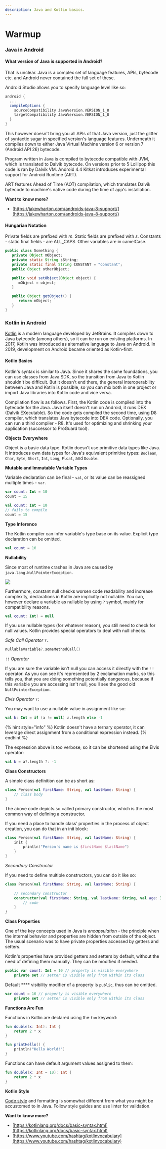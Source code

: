 ```yaml
---
description: Java and Kotlin basics.
---
```


# Warmup

### Java in Android

#### What version of Java is supported in Android?

That is unclear. Java is a complex set of language features, APIs, bytecode etc. and Android never contained the full set of these.

Android Studio allows you to specify language level like so:

```groovy
android {
  ...
  compileOptions {
    sourceCompatibility JavaVersion.VERSION_1_8
    targetCompatibility JavaVersion.VERSION_1_8
  }
}
```

This however doesn't bring you all APIs of that Java version, just the glitter of syntactic sugar in specified version's language features. Underneath it compiles down to either Java Virtual Machine version 6 or version 7 (Android API 26) bytecode.

Program written in Java is compiled to bytecode compatible with JVM, which is translated to Dalvik bytecode. On versions prior to 5 Lollipop this code is ran by Dalvik VM. Android 4.4 Kitkat introduces experimental support for Android Runtime (ART).

ART features Ahead of Time (AOT) compilation, which translates Dalvik bytecode to machine's native code during the time of app's installation.

**Want to know more?**

* [https://jakewharton.com/androids-java-8-support/](https://jakewharton.com/androids-java-8-support/)

#### Hungarian Notation

Private fields are prefixed with _m_. Static fields are prefixed with _s_. Constants - static final fields - are ALL\_CAPS. Other variables are in camelCase.

```java
public class Something {
   private Object mObject;
   private static String sString;
   private static final String CONSTANT = "constant";
   public Object otherObject;

   public void setObject(Object object) {
      mObject = object;
   }

   public Object getObject() {
      return mObject;
   }
}
```

### Kotlin in Android

[Kotlin](https://kotlinlang.org) is a modern language developed by JetBrains. It compiles down to Java bytecode (among others), so it can be run on existing platforms. In 2017, Kotlin was introduced as alternative language to Java on Android. In 2019, development on Android became oriented as Kotlin-first.

#### Kotlin Basics

Kotlin's syntax is similar to Java. Since it shares the same foundations, you can use classes from Java SDK, so the transition from Java to Kotlin shouldn't be difficult. But it doesn't end there, the general interoperability between Java and Kotlin is possible, so you can mix both in one project or import Java libraries into Kotlin code and vice versa.

Compilation flow is as follows. First, the Kotlin code is compiled into the bytecode for the Java. Java itself doesn't run on Android, it runs DEX (Dalvik EXecutable). So the code gets compiled the second time, using D8 compiler, which translates Java bytecode into DEX code. Optionally, you can run a third compiler - R8. It's used for optimizing and shrinking your application (successor to ProGuard tool).

**Objects Everywhere**

Object is a basic data type. Kotlin doesn't use primitive data types like Java. It introduces own data types for Java's equivalent primitive types: `Boolean`, `Char`, `Byte`, `Short`, `Int`, `Long`, `Float`, and `Double`.

**Mutable and Immutable Variable Types**

Variable declaration can be final - `val`, or its value can be reassigned multiple times - `var`.

```kotlin
var count: Int = 10
count = 15
```

```kotlin
val count: Int = 10
// fails to compile
count = 15
```

**Type Inference**

The Kotlin compiler can infer variable's type base on its value. Explicit type declaration can be omitted.

```kotlin
val count = 10
```

**Nullability**

Since most of runtime crashes in Java are caused by `java.lang.NullPointerException`.

![](../.gitbook/assets/nullpointerexception.jpeg)

Furthermore, constant null checks worsen code readability and increase complexity, declarations in Kotlin are implicitly not nullable. You can, however declare a variable as nullable by using `?` symbol, mainly for compatibility reasons.

```kotlin
val count: Int? = null
```

If you use nullable types (for whatever reason), you still need to check for null values. Kotlin provides special operators to deal with null checks.

_Safe Call Operator_ `?.`

```kotlin
nullableVariable?.someMethodCall()
```

`!!` _Operator_

If you are sure the variable isn't null you can access it directly with the `!!` operator. As you can see it's represented by 2 exclamation marks, so this tells you, that you are doing something potentially dangerous, because if this variable you are accessing isn't null, you'll see the good old `NullPointerException`.

_Elvis Operator_ `?:`

You may want to use a nullable value in assignment like so:

```kotlin
val b: Int = if (a != null) a.length else -1
```

{% hint style="info" %}
Kotlin doesn't have a ternary operator, it can leverage direct assignment from a conditional expression instead.
{% endhint %}

The expression above is too verbose, so it can be shortened using the Elvis operator:

```kotlin
val b = a?.length ?: -1
```

**Class Constructors**

A simple class definition can be as short as:

```kotlin
class Person(val firstName: String, val lastName: String) {
    // class body
}
```

The above code depicts so called primary constructor, which is the most common way of defining a constructor.

If you need a place to handle class' properties in the process of object creation, you can do that in an init block:

```kotlin
class Person(val firstName: String, val lastName: String) {
    init {
        println("Person's name is $firstName $lastName")
    }
}
```

_Secondary Constructor_

If you need to define multiple constructors, you can do it like so:

```kotlin
class Person(val firstName: String, val lastName: String) {
    
    // secondary constructor
    constructor(val firstName: String, val lastName: String, val age: Int) {
        // code
    }
}
```

**Class Properties**

One of the key concepts used in Java is _encapsulation_ - the principle when the internal behavior and properties are hidden from outside of the object. The usual scenario was to have private properties accessed by getters and setters.

Kotlin's properties have provided getters and setters by default, without the need of defining them manually. They can be modified if needed.

```kotlin
public var count: Int = 10 // property is visible everywhere
    private set // setter is visible only from within its class
```

Default **** visibility modifier of a property is `public`, thus can be omitted.

```kotlin
var count = 10 // property is visible everywhere
    private set // setter is visible only from within its class
```

**Functions Are Fun**

Functions in Kotlin are declared using the `fun` keyword:

```kotlin
fun double(x: Int): Int {
    return 2 * x
}

fun printHello() {
    println("Hello World!")
}
```

Functions can have default argument values assigned to them:

```kotlin
fun double(x: Int = 10): Int {
    return 2 * x
}
```

**Kotlin Style**

[Code style](https://developer.android.com/kotlin/style-guide) and formatting is somewhat different from what you might be accustomed to in Java. Follow style guides and use linter for validation.

**Want to know more?**

* [https://kotlinlang.org/docs/basic-syntax.html](https://kotlinlang.org/docs/basic-syntax.html)
* [https://www.youtube.com/hashtag/kotlinvocabulary](https://www.youtube.com/hashtag/kotlinvocabulary)

